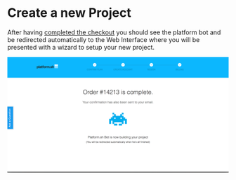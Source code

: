 # Create a new Project

After having [completed the checkout](https://accounts.platform.sh/platform/buy-now) you should see the platform bot and be redirected automatically to the Web Interface where you will be presented with a wizard to setup your new project.

![Platform Bot Order Complete](/images/00-platform-bot-order-complete.png)

